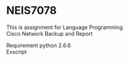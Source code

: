 # NEIS7078
This is assignment for Language Programming <br>
Cisco Network Backup and Report
    
Requirement
    python 2.6.6 <br>
    Exscript